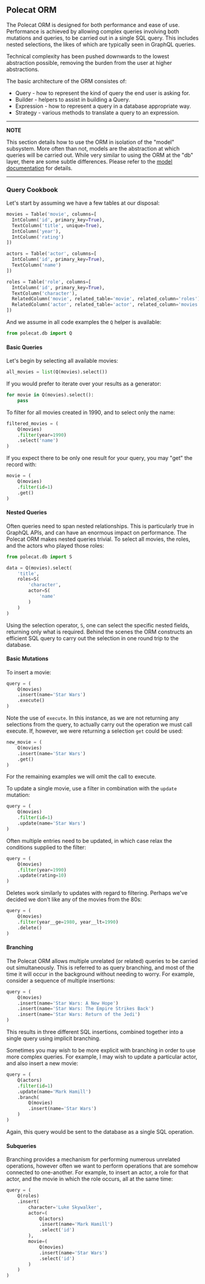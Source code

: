 ## Polecat ORM

The Polecat ORM is designed for both performance and ease of
use. Performance is achieved by allowing complex queries involving
both mutations and queries, to be carried out in a single SQL
query. This includes nested selections, the likes of which are
typically seen in GraphQL queries.

Technical complexity has been pushed downwards to the lowest
abstraction possible, removing the burden from the user at higher
abstractions.

The basic architecture of the ORM consistes of:

 * Query - how to represent the kind of query the end user is asking
   for.
 * Builder - helpers to assist in building a Query.
 * Expression - how to represent a query in a database appropriate
   way.
 * Strategy - various methods to translate a query to an expression.
 
 ---
 **NOTE**
 
 This section details how to use the ORM in isolation of the "model"
 subsystem. More often than not, models are the abstraction at which
 queries will be carried out. While very similar to using the ORM at
 the "db" layer, there are some subtle differences. Please refer to
 the [model documentation](model-orm.md) for details.
 
 ---

### Query Cookbook

Let's start by assuming we have a few tables at our disposal:

```python
movies = Table('movie', columns=[
  IntColumn('id', primary_key=True),
  TextColumn('title', unique=True),
  IntColumn('year'),
  IntColumn('rating')
])

actors = Table('actor', columns=[
  IntColumn('id', primary_key=True),
  TextColumn('name')
])

roles = Table('role', columns=[
  IntColumn('id', primary_key=True),
  TextColumn('character'),
  RelatedColumn('movie', related_table='movie', related_column='roles'),
  RelatedColumn('actor', related_table='actor', related_column='movies')
])
```

And we assume in all code examples the `Q` helper is available:

```python
from polecat.db import Q
```

#### Basic Queries

Let's begin by selecting all available movies:

```python
all_movies = list(Q(movies).select())
```

If you would prefer to iterate over your results as a generator:

```python
for movie in Q(movies).select():
    pass
```

To filter for all movies created in 1990, and to select only the name:

```python
filtered_movies = (
    Q(movies)
    .filter(year=1990)
    .select('name')
)
```

If you expect there to be only one result for your query, you may
"get" the record with:

```python
movie = (
    Q(movies)
    .filter(id=1)
    .get()
)
```

#### Nested Queries

Often queries need to span nested relationships. This is particularly
true in GraphQL APIs, and can have an enormous impact on performance.
The Polecat ORM makes nested queries trivial. To select all movies,
the roles, and the actors who played those roles:

```python
from polecat.db import S

data = Q(movies).select(
    'title',
    roles=S(
        'character',
        actor=S(
            'name'
        )
    )
)
```

Using the selection operator, `S`, one can select the specific nested
fields, returning only what is required. Behind the scenes the ORM
constructs an efficient SQL query to carry out the selection in one
round trip to the database.

#### Basic Mutations

To insert a movie:

```python
query = (
    Q(movies)
    .insert(name='Star Wars')
    .execute()
)
```

Note the use of `execute`. In this instance, as we are not returning
any selections from the query, to actually carry out the operation we
must call execute. If, however, we were returning a selection `get`
could be used:

```python
new_movie = (
    Q(movies)
    .insert(name='Star Wars')
    .get()
)
```

For the remaining examples we will omit the call to execute.

To update a single movie, use a filter in combination with the
`update` mutation:

```python
query = (
    Q(movies)
    .filter(id=1)
    .update(name='Star Wars')
)
```

Often multiple entries need to be updated, in which case relax the
conditions supplied to the filter:

```python
query = (
    Q(movies)
    .filter(year=1990)
    .update(rating=10)
)
```

Deletes work similarly to updates with regard to filtering. Perhaps
we've decided we don't like any of the movies from the 80s:

```python
query = (
    Q(movies)
    .filter(year__ge=1980, year__lt=1990)
    .delete()
)
```

#### Branching

The Polecat ORM allows multiple unrelated (or related) queries to be
carried out simultaneously. This is referred to as query branching,
and most of the time it will occur in the background without needing
to worry. For example, consider a sequence of multiple insertions:

```python
query = (
    Q(movies)
    .insert(name='Star Wars: A New Hope')
    .insert(name='Star Wars: The Empire Strikes Back')
    .insert(name='Star Wars: Return of the Jedi')
)
```

This results in three different SQL insertions, combined together into
a single query using implicit branching.

Sometimes you may wish to be more explicit with branching in order to
use more complex queries. For example, I may wish to update a
particular actor, and also insert a new movie:

```python
query = (
    Q(actors)
    .filter(id=1)
    .update(name='Mark Hamill')
    .branch(
        Q(movies)
        .insert(name='Star Wars')
    )
)
```

Again, this query would be sent to the database as a single SQL
operation.

#### Subqueries

Branching provides a mechanism for performing numerous unrelated
operations, however often we want to perform operations that are
somehow connected to one-another. For example, to insert an actor, a
role for that actor, and the movie in which the role occurs, all at
the same time:

```python
query = (
    Q(roles)
    .insert(
        character='Luke Skywalker',
        actor=(
            Q(actors)
            .insert(name='Mark Hamill')
            .select('id')
        ),
        movie=(
            Q(movies)
            .insert(name='Star Wars')
            .select('id')
        )
    )
)
```
